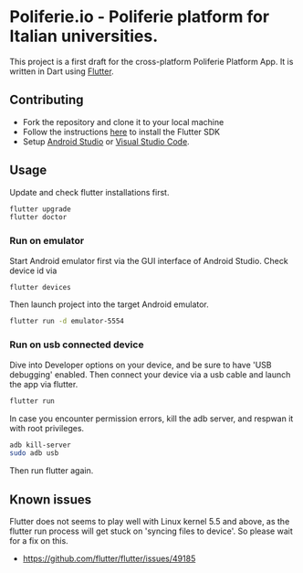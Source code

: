 # Poliferie.io - Poliferie platform for Italian universities.

This project is a first draft for the cross-platform Poliferie Platform App.
It is written in Dart using [Flutter](https://flutter.io).

## Contributing

* Fork the repository and clone it to your local machine
* Follow the instructions [here](https://flutter.io/docs/get-started/install)
  to install the Flutter SDK
* Setup [Android Studio](https://flutter.io/docs/development/tools/android-studio)
  or [Visual Studio Code](https://flutter.io/docs/development/tools/vs-code).

## Usage
Update and check flutter installations first.

```sh
flutter upgrade
flutter doctor
```

### Run on emulator
Start Android emulator first via the GUI interface of Android Studio. 
Check device id via

```sh
flutter devices
```

Then launch project into the target Android emulator.

```sh
flutter run -d emulator-5554
```

### Run on usb connected device
Dive into Developer options on your device, and be sure to have
'USB debugging' enabled. Then connect your device via a usb cable
and launch the app via flutter.

```sh
flutter run
```

In case you encounter permission errors, kill the adb server,
and respwan it with root privileges.

```sh
adb kill-server
sudo adb usb
```

Then run flutter again.

## Known issues
Flutter does not seems to play well with Linux kernel 5.5 and above,
as the flutter run process will get stuck on 'syncing files to device'.
So please wait for a fix on this.

* https://github.com/flutter/flutter/issues/49185